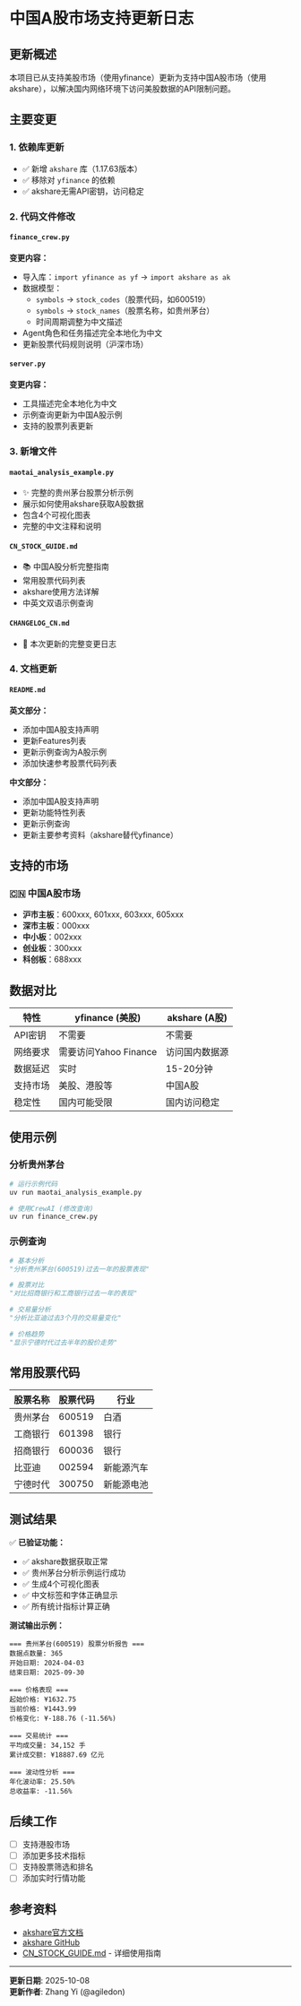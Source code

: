 # 中国A股市场支持更新日志

## 更新概述

本项目已从支持美股市场（使用yfinance）更新为支持中国A股市场（使用akshare），以解决国内网络环境下访问美股数据的API限制问题。

## 主要变更

### 1. 依赖库更新
- ✅ 新增 `akshare` 库（1.17.63版本）
- ✅ 移除对 `yfinance` 的依赖
- ✅ akshare无需API密钥，访问稳定

### 2. 代码文件修改

#### `finance_crew.py`
**变更内容：**
- 导入库：`import yfinance as yf` → `import akshare as ak`
- 数据模型：
  - `symbols` → `stock_codes`（股票代码，如600519）
  - `symbols` → `stock_names`（股票名称，如贵州茅台）
  - 时间周期调整为中文描述
- Agent角色和任务描述完全本地化为中文
- 更新股票代码规则说明（沪深市场）

#### `server.py`
**变更内容：**
- 工具描述完全本地化为中文
- 示例查询更新为中国A股示例
- 支持的股票列表更新

### 3. 新增文件

#### `maotai_analysis_example.py`
- ✨ 完整的贵州茅台股票分析示例
- 展示如何使用akshare获取A股数据
- 包含4个可视化图表
- 完整的中文注释和说明

#### `CN_STOCK_GUIDE.md`
- 📚 中国A股分析完整指南
- 常用股票代码列表
- akshare使用方法详解
- 中英文双语示例查询

#### `CHANGELOG_CN.md`
- 📝 本次更新的完整变更日志

### 4. 文档更新

#### `README.md`
**英文部分：**
- 添加中国A股支持声明
- 更新Features列表
- 更新示例查询为A股示例
- 添加快速参考股票代码列表

**中文部分：**
- 添加中国A股支持声明
- 更新功能特性列表
- 更新示例查询
- 更新主要参考资料（akshare替代yfinance）

## 支持的市场

### 🇨🇳 中国A股市场
- **沪市主板**：600xxx, 601xxx, 603xxx, 605xxx
- **深市主板**：000xxx
- **中小板**：002xxx
- **创业板**：300xxx
- **科创板**：688xxx

## 数据对比

| 特性 | yfinance (美股) | akshare (A股) |
|------|-----------------|---------------|
| API密钥 | 不需要 | 不需要 |
| 网络要求 | 需要访问Yahoo Finance | 访问国内数据源 |
| 数据延迟 | 实时 | 15-20分钟 |
| 支持市场 | 美股、港股等 | 中国A股 |
| 稳定性 | 国内可能受限 | 国内访问稳定 |

## 使用示例

### 分析贵州茅台
```bash
# 运行示例代码
uv run maotai_analysis_example.py

# 使用CrewAI (修改查询)
uv run finance_crew.py
```

### 示例查询
```python
# 基本分析
"分析贵州茅台(600519)过去一年的股票表现"

# 股票对比
"对比招商银行和工商银行过去一年的表现"

# 交易量分析
"分析比亚迪过去3个月的交易量变化"

# 价格趋势
"显示宁德时代过去半年的股价走势"
```

## 常用股票代码

| 股票名称 | 股票代码 | 行业 |
|---------|---------|------|
| 贵州茅台 | 600519 | 白酒 |
| 工商银行 | 601398 | 银行 |
| 招商银行 | 600036 | 银行 |
| 比亚迪   | 002594 | 新能源汽车 |
| 宁德时代 | 300750 | 新能源电池 |

## 测试结果

✅ **已验证功能：**
- ✅ akshare数据获取正常
- ✅ 贵州茅台分析示例运行成功
- ✅ 生成4个可视化图表
- ✅ 中文标签和字体正确显示
- ✅ 所有统计指标计算正确

**测试输出示例：**
```
=== 贵州茅台(600519) 股票分析报告 ===
数据点数量: 365
开始日期: 2024-04-03
结束日期: 2025-09-30

=== 价格表现 ===
起始价格: ¥1632.75
当前价格: ¥1443.99
价格变化: ¥-188.76 (-11.56%)

=== 交易统计 ===
平均成交量: 34,152 手
累计成交额: ¥18887.69 亿元

=== 波动性分析 ===
年化波动率: 25.50%
总收益率: -11.56%
```

## 后续工作

- [ ] 支持港股市场
- [ ] 添加更多技术指标
- [ ] 支持股票筛选和排名
- [ ] 添加实时行情功能

## 参考资料

- [akshare官方文档](https://akshare.akfamily.xyz/)
- [akshare GitHub](https://github.com/akfamily/akshare)
- [CN_STOCK_GUIDE.md](./CN_STOCK_GUIDE.md) - 详细使用指南

---

**更新日期**: 2025-10-08  
**更新作者**: Zhang Yi (@agiledon)

